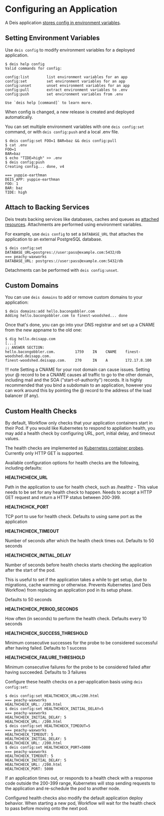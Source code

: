 # Configuring an Application

A Deis application [stores config in environment variables][].

## Setting Environment Variables

Use `deis config` to modify environment variables for a deployed application.

    $ deis help config
    Valid commands for config:

    config:list        list environment variables for an app
    config:set         set environment variables for an app
    config:unset       unset environment variables for an app
    config:pull        extract environment variables to .env
    config:push        set environment variables from .env

    Use `deis help [command]` to learn more.

When config is changed, a new release is created and deployed automatically.

You can set multiple environment variables with one `deis config:set` command,
or with `deis config:push` and a local .env file.

    $ deis config:set FOO=1 BAR=baz && deis config:pull
    $ cat .env
    FOO=1
    BAR=baz
    $ echo "TIDE=high" >> .env
    $ deis config:push
    Creating config... done, v4

    === yuppie-earthman
    DEIS_APP: yuppie-earthman
    FOO: 1
    BAR: baz
    TIDE: high


## Attach to Backing Services

Deis treats backing services like databases, caches and queues as [attached resources][].
Attachments are performed using environment variables.

For example, use `deis config` to set a `DATABASE_URL` that attaches
the application to an external PostgreSQL database.

    $ deis config:set DATABASE_URL=postgres://user:pass@example.com:5432/db
    === peachy-waxworks
    DATABASE_URL: postgres://user:pass@example.com:5432/db

Detachments can be performed with `deis config:unset`.

## Custom Domains

You can use `deis domains` to add or remove custom domains to your application:

    $ deis domains:add hello.bacongobbler.com
    Adding hello.bacongobbler.com to finest-woodshed... done

Once that's done, you can go into your DNS registrar and set up a CNAME from the new
appname to the old one:

    $ dig hello.deisapp.com
    [...]
    ;; ANSWER SECTION:
    hello.bacongobbler.com.         1759    IN    CNAME    finest-woodshed.deisapp.com.
    finest-woodshed.deisapp.com.    270     IN    A        172.17.8.100

!!! note
    Setting a CNAME for your root domain can cause issues. Setting your @ record
    to be a CNAME causes all traffic to go to the other domain, including mail and the SOA
    ("start-of-authority") records. It is highly recommended that you bind a subdomain to
    an application, however you can work around this by pointing the @ record to the
    address of the load balancer (if any).


## Custom Health Checks

By default, Workflow only checks that your application containers start in
their Pod. If you would like Kubernetes to respond to appliation health, you
may add a health check by configuring URL, port, initial delay, and timeout
values.

The health checks are implemented as [Kubernetes container probes][kubernetes-probes]. Currently only HTTP GET is supported.

Available configuration options for health checks are the following, including defaults:

**HEALTHCHECK_URL**

Path in the application to use for health check, such as /healthz - This value needs to be set for any health check to happen. Needs to accept a HTTP GET request and return a HTTP status between 200-399.

**HEALTHCHCK_PORT**

TCP port to use for health check. Defaults to using same port as the application

**HEALTHCHECK_TIMEOUT**

Number of seconds after which the health check times out. Defaults to 50 seconds

**HEALTHCHECK\_INITIAL_DELAY**

Number of seconds before health checks starts checking the application after the start of the pod.

This is useful to set if the application takes a while to get setup, due to migrations, cache warming or otherwise. Prevents Kubernetes (and Deis Workflow) from replacing an application pod in its setup phase.

Defaults to 50 seconds

**HEALTHCHECK\_PERIOD_SECONDS**

How often (in seconds) to perform the health check. Defaults every 10 seconds

**HEALTHCHECK\_SUCCESS_THRESHOLD**

Minimum consecutive successes for the probe to be considered successful after having failed. Defaults to 1 success

**HEALTHCHECK\_FAILURE_THRESHOLD**

Minimum consecutive failures for the probe to be considered failed after having succeeded. Defaults to 3 failures


Configure these health checks on a per-application basis using `deis config:set`:
```
$ deis config:set HEALTHCHECK_URL=/200.html
=== peachy-waxworks
HEALTHCHECK_URL: /200.html
$ deis config:set HEALTHCHECK_INITIAL_DELAY=5
=== peachy-waxworks
HEALTHCHECK_INITIAL_DELAY: 5
HEALTHCHECK_URL: /200.html
$ deis config:set HEALTHCHECK_TIMEOUT=5
=== peachy-waxworks
HEALTHCHECK_TIMEOUT: 5
HEALTHCHECK_INITIAL_DELAY: 5
HEALTHCHECK_URL: /200.html
$ deis config:set HEALTHCHECK_PORT=5000
=== peachy-waxworks
HEALTHCHECK_TIMEOUT: 5
HEALTHCHECK_INITIAL_DELAY: 5
HEALTHCHECK_URL: /200.html
HEALTHCHECK_PORT: 5000
```

If an application times out, or responds to a health check with a response code
outside the 200-399 range, Kubernetes will stop sending requests to the
application and re-schedule the pod to another node.

Configured health checks also modify the default application deploy behavior.
When starting a new pod, Workflow will wait for the health check to pass before
moving onto the next pod.

[attached resources]: http://12factor.net/backing-services
[stores config in environment variables]: http://12factor.net/config
[release]: ../reference-guide/terms.md#release
[router]:  ../understanding-workflow/components.md#router
[kubernetes-probes]: http://kubernetes.io/docs/user-guide/pod-states/#container-probes
